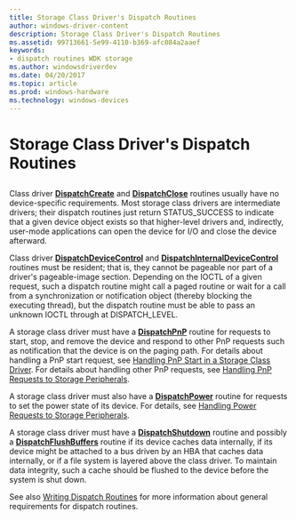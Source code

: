 ```yaml
---
title: Storage Class Driver's Dispatch Routines
author: windows-driver-content
description: Storage Class Driver's Dispatch Routines
ms.assetid: 99713661-5e99-4110-b369-afc084a2aaef
keywords:
- dispatch routines WDK storage
ms.author: windowsdriverdev
ms.date: 04/20/2017
ms.topic: article
ms.prod: windows-hardware
ms.technology: windows-devices
---
```


# Storage Class Driver's Dispatch Routines


## <span id="ddk_storage_class_drivers_dispatch_routines_kg"></span><span id="DDK_STORAGE_CLASS_DRIVERS_DISPATCH_ROUTINES_KG"></span>


Class driver [**DispatchCreate**](https://msdn.microsoft.com/library/windows/hardware/ff543266) and [**DispatchClose**](https://msdn.microsoft.com/library/windows/hardware/ff543255) routines usually have no device-specific requirements. Most storage class drivers are intermediate drivers; their dispatch routines just return STATUS\_SUCCESS to indicate that a given device object exists so that higher-level drivers and, indirectly, user-mode applications can open the device for I/O and close the device afterward.

Class driver [**DispatchDeviceControl**](https://msdn.microsoft.com/library/windows/hardware/ff543287) and [**DispatchInternalDeviceControl**](https://msdn.microsoft.com/library/windows/hardware/ff543326) routines must be resident; that is, they cannot be pageable nor part of a driver's pageable-image section. Depending on the IOCTL of a given request, such a dispatch routine might call a paged routine or wait for a call from a synchronization or notification object (thereby blocking the executing thread), but the dispatch routine must be able to pass an unknown IOCTL through at DISPATCH\_LEVEL.

A storage class driver must have a [**DispatchPnP**](https://msdn.microsoft.com/library/windows/hardware/ff543341) routine for requests to start, stop, and remove the device and respond to other PnP requests such as notification that the device is on the paging path. For details about handling a PnP start request, see [Handling PnP Start in a Storage Class Driver](handling-pnp-start-in-a-storage-class-driver.md). For details about handling other PnP requests, see [Handling PnP Requests to Storage Peripherals](handling-pnp-requests-to-storage-peripherals.md).

A storage class driver must also have a [**DispatchPower**](https://msdn.microsoft.com/library/windows/hardware/ff543354) routine for requests to set the power state of its device. For details, see [Handling Power Requests to Storage Peripherals](handling-power-requests-to-storage-peripherals.md).

A storage class driver must have a [**DispatchShutdown**](https://msdn.microsoft.com/library/windows/hardware/ff543405) routine and possibly a [**DispatchFlushBuffers**](https://msdn.microsoft.com/library/windows/hardware/ff543314) routine if its device caches data internally, if its device might be attached to a bus driven by an HBA that caches data internally, or if a file system is layered above the class driver. To maintain data integrity, such a cache should be flushed to the device before the system is shut down.

See also [Writing Dispatch Routines](https://msdn.microsoft.com/library/windows/hardware/ff566407) for more information about general requirements for dispatch routines.

 

 




